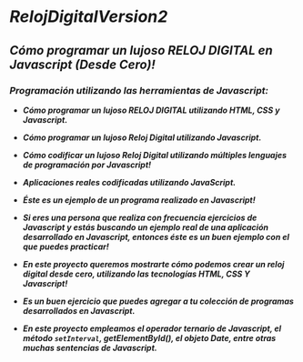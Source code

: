 # **_RelojDigitalVersion2_**

## **_Cómo programar un lujoso RELOJ DIGITAL en Javascript (Desde Cero)!_**

### **_Programación utilizando las herramientas de Javascript:_**

- **_Cómo programar un lujoso RELOJ DIGITAL utilizando HTML, CSS y Javascript._**
  
- **_Cómo programar un lujoso Reloj Digital utilizando Javascript._**
  
- **_Cómo codificar un lujoso Reloj Digital utilizando múltiples lenguajes de programación por Javascript!_**

- **_Aplicaciones reales codificadas utilizando JavaScript._**
  
- **_Éste es un ejemplo de un programa realizado en Javascript!_**

- **_Si eres una persona que realiza con frecuencia ejercicios de Javascript y estás buscando un ejemplo real de una aplicación desarrollado en Javascript, entonces éste es un buen ejemplo con el que puedes practicar!_**

- **_En este proyecto queremos mostrarte cómo podemos crear un reloj digital desde cero, utilizando las tecnologías HTML, CSS Y Javascript!_**

- **_Es un buen ejercicio que puedes agregar a tu colección de programas desarrollados en Javascript._**

- **_En este proyecto empleamos el operador ternario de Javascript, el método ```setInterval```, getElementById(), el objeto Date, entre otras muchas sentencias de Javascript._**
